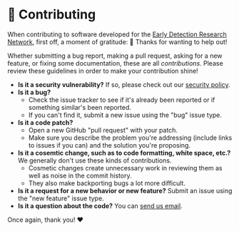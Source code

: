 # 👥 Contributing

When contributing to software developed for the [Early Detection Research Network](https://edrn.nci.nih.gov/), first off, a moment of gratitude: 🙏 Thanks for wanting to help out!

Whether submitting a bug report, making a pull request, asking for a new feature, or fixing some documentation, these are all _contributions_. Please review these guidelines in order to make your contribution shine!

-   **Is it a security vulnerability?** If so, please check out our [security policy](SECURITY.md).
-   **Is it a bug?**
    -   Check the issue tracker to see if it's already been reported or if something similar's been reported.
    -   If you can't find it, submit a new issue using the "bug" issue type.
-   **Is it a code patch?**
    -   Open a new GitHub "pull request" with your patch.
    -   Make sure you describe the problem you're addressing (include links to issues if you can) and the solution you're proposing.
-   **Is it a cosemtic change, such as to code formatting, white space, etc.?** We generally don't use these kinds of contributions.
    -   Cosmetic changes create unnecessary work in reviewing them as well as noise in the commit history.
    -   They also make backporting bugs a lot more difficult.
-   **Is it a request for a new behavior or new feature?** Submit an issue using the "new feature" issue type.
-   **Is it a question about the code?** You can [send us email](mailto:edrn-ic@jpl.nasa.gov).

Once again, thank you! ❤️
